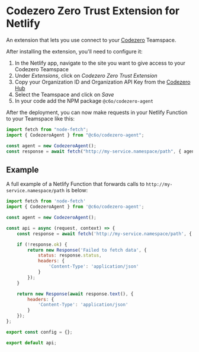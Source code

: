 # Codezero Zero Trust Extension for Netlify

An extension that lets you use connect to your [Codezero](https://codezero.io) Teamspace.

After installing the extension, you'll need to configure it:

1. In the Netlify app, navigate to the site you want to give access to your Codezero Teamspace
2. Under _Extensions_, click on _Codezero Zero Trust Extension_
3. Copy your Organization ID and Organization API Key from the [Codezero Hub](https://hub.codezero.io/api-keys)
4. Select the Teamspace and click on _Save_
5. In your code add the NPM package `@c6o/codezero-agent`

After the deployment, you can now make requests in your Netlify Function to your Teamspace like this:

```js
import fetch from "node-fetch";
import { CodezeroAgent } from "@c6o/codezero-agent";

const agent = new CodezeroAgent();
const response = await fetch("http://my-service.namespace/path", { agent });)
```

## Example

A full example of a Netlify Function that forwards calls to `http://my-service.namespace/path` is below:

```js
import fetch from 'node-fetch'
import { CodezeroAgent } from '@c6o/codezero-agent';

const agent = new CodezeroAgent();

const api = async (request, context) => {
    const response = await fetch('http://my-service.namespace/path', { agent });

    if (!response.ok) {
        return new Response('Failed to fetch data', {
            status: response.status,
            headers: {
                'Content-Type': 'application/json'
            }
        });
    }

    return new Response(await response.text(), {
        headers: {
            'Content-Type': 'application/json'
        }
    });
};

export const config = {};

export default api;
```
